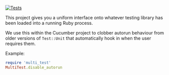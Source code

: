 [![Tests](https://github.com/cucumber/multi_test/actions/workflows/test-ruby.yml/badge.svg)](https://github.com/cucumber/multi_test/actions/workflows/test-ruby.yml)

This project gives you a uniform interface onto whatever testing library has been
loaded into a running Ruby process.

We use this within the Cucumber project to clobber autorun behaviour from older 
versions of `Test::Unit` that automatically hook in when the user requires them.

Example:
~~~ruby
require 'multi_test'
MultiTest.disable_autorun
~~~
